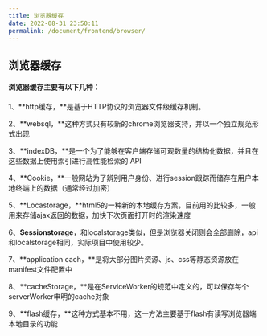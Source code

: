 ```yaml
---
title: 浏览器缓存
date: 2022-08-31 23:50:11
permalink: /document/frontend/browser/
---
```


## 浏览器缓存

#### 浏览器缓存主要有以下几种：

1、**http缓存，**是基于HTTP协议的浏览器文件级缓存机制。

2、**websql，**这种方式只有较新的chrome浏览器支持，并以一个独立规范形式出现

3、**indexDB，**是一个为了能够在客户端存储可观数量的结构化数据，并且在这些数据上使用索引进行高性能检索的 API

4、**Cookie，**一般网站为了辨别用户身份、进行session跟踪而储存在用户本地终端上的数据（通常经过加密）

5、**Locastorage，**html5的一种新的本地缓存方案，目前用的比较多，一般用来存储ajax返回的数据，加快下次页面打开时的渲染速度

6、**Sessionstorage**，和localstorage类似，但是浏览器关闭则会全部删除，api和localstorage相同，实际项目中使用较少。

7、**application cach，**是将大部分图片资源、js、css等静态资源放在manifest文件配置中

8、**cacheStorage，**是在ServiceWorker的规范中定义的，可以保存每个serverWorker申明的cache对象

9、**flash缓存，**这种方式基本不用，这一方法主要基于flash有读写浏览器端本地目录的功能